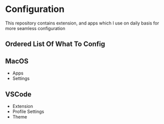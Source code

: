 # Configuration
This repository contains extension, and apps which I use on daily basis for more seamless configuration


## Ordered List Of What To Config

## MacOS 
- Apps
- Settings

## VSCode
- Extension
- Profile Settings
- Theme
